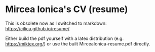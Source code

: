 # Mircea Ionica's CV (resume)

This is obsolete now as I switched to markdown: https://cilica.github.io/resume/

Either build the pdf yourself with a latex distribution (e.g. https://miktex.org/) or use the built MirceaIonica-resume.pdf directly.
